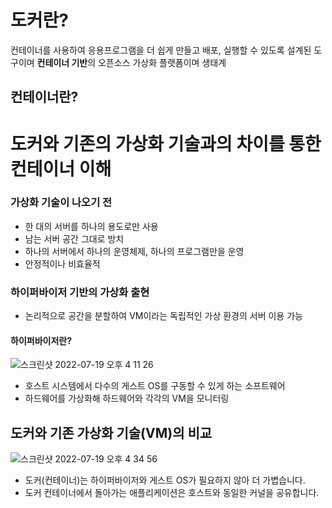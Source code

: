 # 도커란?
컨테이너를 사용하여 응용프로그램을 더 쉽게 만들고 배포, 실행할 수 있도록 설계된 도구이며 **컨테이너 기반**의 오픈소스 가상화 플랫폼이며 생태계

## 컨테이너란?


# 도커와 기존의 가상화 기술과의 차이를 통한 컨테이너 이해

### 가상화 기술이 나오기 전
* 한 대의 서버를 하나의 용도로만 사용
* 남는 서버 공간 그대로 방치
* 하나의 서버에서 하나의 운영체제, 하나의 프로그램만을 운영
* 안정적이나 비효율적

### 하이퍼바이저 기반의 가상화 출현
* 논리적으로 공간을 분할하여 VM이라는 독립적인 가상 환경의 서버 이용 가능

#### 하이퍼바이저란?
![스크린샷 2022-07-19 오후 4 11 26](https://user-images.githubusercontent.com/32320659/179901040-ad0fcc2f-9111-48b4-9dca-50c037904b80.png)
* 호스트 시스템에서 다수의 게스트 OS를 구동할 수 있게 하는 소프트웨어
* 하드웨어를 가상화해 하드웨어와 각각의 VM을 모니터링

## 도커와 기존 가상화 기술(VM)의 비교
![스크린샷 2022-07-19 오후 4 34 56](https://user-images.githubusercontent.com/32320659/179901061-f0c4b780-3961-4684-9ebf-534ba014a98c.png)
* 도커(컨테이너)는 하이퍼바이저와 게스트 OS가 필요하지 않아 더 가볍습니다.
* 도커 컨테이너에서 돌아가는 애플리케이션은 호스트와 동일한 커널을 공유합니다.

